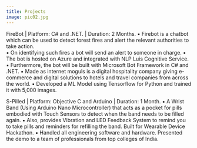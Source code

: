 ```yaml
---
title: Projects
image: pic02.jpg
---
```

FireBot | Platform: C# and .NET. | Duration: 2 Months. 
▪ Firebot is a chatbot which can be used to detect forest fires and alert the relevant
authorities to take action.  
▪ On identifying such fires a bot will send an alert to someone in charge. 
▪ The bot is hosted on Azure and integrated with NLP Luis Cognitive Service. 
▪ Furthermore, the bot will be built with Microsoft Bot Framework in C# and .NET. 
▪ Made as internet moguls is a digital hospitality company giving e-commerce and
digital solutions to hotels and travel companies from across the world. 
▪ Developed a ML Model using Tensorflow for Python and trained it with 5,000 images. 
  
S-Pilled | Platform: Objective C and Arduino | Duration: 1 Month. 
▪ A Wrist Band (Using Arduino Nano Microcontroller) that acts as a pocket for pills
embodied with Touch Sensors to detect when the band needs to be filled again. 
▪ Also, provides Vibration and LED Feedback System to remind you to take pills and
reminders for refilling the band. Built for Wearable Device Hackathon. 
▪ Handled all engineering software and hardware. Presented the demo to a team of
professionals from top colleges of India. 
